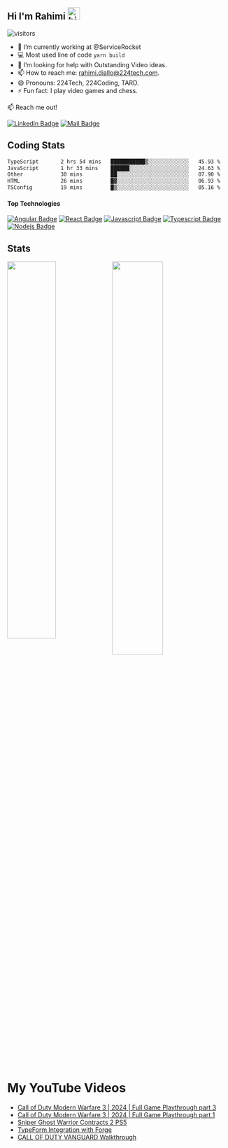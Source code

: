 ## Hi I'm **Rahimi** <img src="https://user-images.githubusercontent.com/1303154/88677602-1635ba80-d120-11ea-84d8-d263ba5fc3c0.gif" width="28px" alt="hi">
![visitors](https://visitor-badge.glitch.me/badge?page_id=tard916.tard916)

- 🔭 I’m currently working at @ServiceRocket
- :computer: Most used line of code `yarn build`
- 🤔 I’m looking for help with Outstanding Video ideas.
- 📫 How to reach me: rahimi.diallo@224tech.com.
- 😄 Pronouns: 224Tech, 224Coding, TARD.
- ⚡ Fun fact: I play video games and chess.


:mailbox: Reach me out!

[![Linkedin Badge](https://img.shields.io/badge/-rahimi-0e76a8?style=flat&labelColor=0e76a8&logo=linkedin&logoColor=white)](https://www.linkedin.com/in/thierno-abdoul-rahim-diallo/) 
[![Mail Badge](https://img.shields.io/badge/-rahimi.diallo-c0392b?style=flat&labelColor=c0392b&logo=gmail&logoColor=white)](mailto:rahimi.diallo@224tech.com)

## Coding Stats
<!--START_SECTION:waka-->

```txt
TypeScript       2 hrs 54 mins   ███████████▒░░░░░░░░░░░░░   45.93 %
JavaScript       1 hr 33 mins    ██████░░░░░░░░░░░░░░░░░░░   24.63 %
Other            30 mins         ██░░░░░░░░░░░░░░░░░░░░░░░   07.90 %
HTML             26 mins         █▓░░░░░░░░░░░░░░░░░░░░░░░   06.93 %
TSConfig         19 mins         █▒░░░░░░░░░░░░░░░░░░░░░░░   05.16 %
```

<!--END_SECTION:waka-->


[comment]: <> (## Languages)

[comment]: <> (<img align="left" alt="NodeJS" src="https://img.shields.io/badge/Node.js-339933?style=for-the-badge&labelColor=1e2122&logoColor=339933&logo=node-dot-js"/>)

[comment]: <> (<img align="left" align="left" alt="JavaScript" src="https://img.shields.io/badge/javascript-%23323330.svg?style=for-the-badge&logo=javascript&logoColor-%23F7DF1E"/>)

[comment]: <> (<img align="left" alt="NodeJS" src="https://img.shields.io/badge/PHP-777BB4?style=for-the-badge&labelColor=212433&logoColor=777BB4&logo=php"/>)

[comment]: <> (<img align="left" alt="NodeJS" src="https://img.shields.io/badge/Java-007396?style=for-the-badge&labelColor=f5971f&logoColor=007396&logo=java"/>)

[comment]: <> (<img align="left" alt="NodeJS" src="https://img.shields.io/badge/Angular-DD0031?style=for-the-badge&labelColor=ffffff&logoColor=DD0031&logo=angular"/>)

[comment]: <> (<img align="left" alt="NodeJS" src="https://img.shields.io/badge/React-61DAFB?style=for-the-badge&labelColor=20232A&logoColor=61DAFB&logo=react"/>)

[comment]: <> (<img align="left" alt="NodeJS" src="https://img.shields.io/badge/TypeScript-3178C6?style=for-the-badge&labelColor=ffffff&logoColor=3178C6&logo=typescript"/>)

#### Top Technologies

[![Angular Badge](https://img.shields.io/badge/Angular-DD0031?style=for-the-badge&labelColor=ffffff&logoColor=DD0031&logo=angular)](#)
[![React Badge](https://img.shields.io/badge/-React-61DBFB?style=for-the-badge&labelColor=black&logo=react&logoColor=61DBFB)](#) 
[![Javascript Badge](https://img.shields.io/badge/-Javascript-F0DB4F?style=for-the-badge&labelColor=black&logo=javascript&logoColor=F0DB4F)](#) 
[![Typescript Badge](https://img.shields.io/badge/-Typescript-007acc?style=for-the-badge&labelColor=black&logo=typescript&logoColor=007acc)](#) 
[![Nodejs Badge](https://img.shields.io/badge/-Nodejs-3C873A?style=for-the-badge&labelColor=black&logo=node.js&logoColor=3C873A)](#) 

## Stats
<img align="left" width="47%" src="https://github-readme-stats.vercel.app/api?username=tard916&count_private=true&theme=tokyonight&hide=contribs,prs,issues" />
<img align="left" width="48%" src="https://github-readme-stats.vercel.app/api/top-langs/?username=tard916&layout=compact" />

<br />
<br />
<br />
<br />
<br />
<br />
<br />
<br /><br />

<br />

# **My YouTube Videos** 
<!-- YT_VIDEO_LIST:START -->
- [Call of Duty Modern Warfare 3 | 2024 | Full Game Playthrough part 3](https://www.youtube.com/watch?v=85xJYYiSnMQ)
- [Call of Duty Modern Warfare 3 | 2024 | Full Game Playthrough part 1](https://www.youtube.com/watch?v=e4Z77vZeJjo)
- [Sniper Ghost Warrior Contracts 2 PS5](https://www.youtube.com/watch?v=eoSFJj_IjPM)
- [TypeForm Integration with Forge](https://www.youtube.com/watch?v=vI91yJLU1kQ)
- [CALL OF DUTY  VANGUARD Walkthrough](https://www.youtube.com/watch?v=NiTfokEbTCg)
<!-- YT_VIDEO_LIST:END -->

